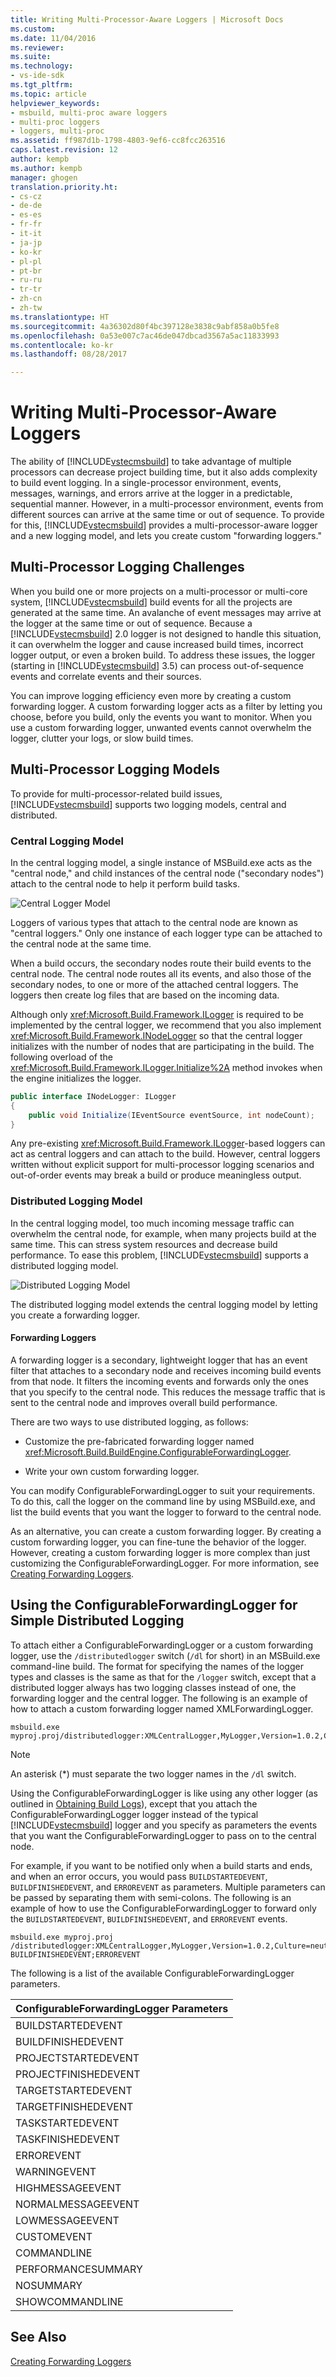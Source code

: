 ```yaml
---
title: Writing Multi-Processor-Aware Loggers | Microsoft Docs
ms.custom: 
ms.date: 11/04/2016
ms.reviewer: 
ms.suite: 
ms.technology:
- vs-ide-sdk
ms.tgt_pltfrm: 
ms.topic: article
helpviewer_keywords:
- msbuild, multi-proc aware loggers
- multi-proc loggers
- loggers, multi-proc
ms.assetid: ff987d1b-1798-4803-9ef6-cc8fcc263516
caps.latest.revision: 12
author: kempb
ms.author: kempb
manager: ghogen
translation.priority.ht:
- cs-cz
- de-de
- es-es
- fr-fr
- it-it
- ja-jp
- ko-kr
- pl-pl
- pt-br
- ru-ru
- tr-tr
- zh-cn
- zh-tw
ms.translationtype: HT
ms.sourcegitcommit: 4a36302d80f4bc397128e3838c9abf858a0b5fe8
ms.openlocfilehash: 0a53e007c7ac46de047dbcad3567a5ac11833993
ms.contentlocale: ko-kr
ms.lasthandoff: 08/28/2017

---
```

# <a name="writing-multi-processor-aware-loggers"></a>Writing Multi-Processor-Aware Loggers
The ability of [!INCLUDE[vstecmsbuild](../extensibility/internals/includes/vstecmsbuild_md.md)] to take advantage of multiple processors can decrease project building time, but it also adds complexity to build event logging. In a single-processor environment, events, messages, warnings, and errors arrive at the logger in a predictable, sequential manner. However, in a multi-processor environment, events from different sources can arrive at the same time or out of sequence. To provide for this, [!INCLUDE[vstecmsbuild](../extensibility/internals/includes/vstecmsbuild_md.md)] provides a multi-processor-aware logger and a new logging model, and lets you create custom "forwarding loggers."  
  
## <a name="multi-processor-logging-challenges"></a>Multi-Processor Logging Challenges  
 When you build one or more projects on a multi-processor or multi-core system, [!INCLUDE[vstecmsbuild](../extensibility/internals/includes/vstecmsbuild_md.md)] build events for all the projects are generated at the same time. An avalanche of event messages may arrive at the logger at the same time or out of sequence. Because a [!INCLUDE[vstecmsbuild](../extensibility/internals/includes/vstecmsbuild_md.md)] 2.0 logger is not designed to handle this situation, it can overwhelm the logger and cause increased build times, incorrect logger output, or even a broken build. To address these issues, the logger (starting in [!INCLUDE[vstecmsbuild](../extensibility/internals/includes/vstecmsbuild_md.md)] 3.5) can process out-of-sequence events and correlate events and their sources.  
  
 You can improve logging efficiency even more by creating a custom forwarding logger. A custom forwarding logger acts as a filter by letting you choose, before you build, only the events you want to monitor. When you use a custom forwarding logger, unwanted events cannot overwhelm the logger, clutter your logs, or slow build times.  
  
## <a name="multi-processor-logging-models"></a>Multi-Processor Logging Models  
 To provide for multi-processor-related build issues, [!INCLUDE[vstecmsbuild](../extensibility/internals/includes/vstecmsbuild_md.md)] supports two logging models, central and distributed.  
  
### <a name="central-logging-model"></a>Central Logging Model  
 In the central logging model, a single instance of MSBuild.exe acts as the "central node," and child instances of the central node ("secondary nodes") attach to the central node to help it perform build tasks.  
  
 ![Central Logger Model](../msbuild/media/centralnode.png "CentralNode")  
  
 Loggers of various types that attach to the central node are known as "central loggers." Only one instance of each logger type can be attached to the central node at the same time.  
  
 When a build occurs, the secondary nodes route their build events to the central node. The central node routes all its events, and also those of the secondary nodes, to one or more of the attached central loggers. The loggers then create log files that are based on the incoming data.  
  
 Although only <xref:Microsoft.Build.Framework.ILogger> is required to be implemented by the central logger, we recommend that you also implement <xref:Microsoft.Build.Framework.INodeLogger> so that the central logger initializes with the number of nodes that are participating in the build. The following overload of the <xref:Microsoft.Build.Framework.ILogger.Initialize%2A> method invokes when the engine initializes the logger.  
  
```csharp
public interface INodeLogger: ILogger  
{  
    public void Initialize(IEventSource eventSource, int nodeCount);  
}  
```  
  
 Any pre-existing <xref:Microsoft.Build.Framework.ILogger>-based loggers can act as central loggers and can attach to the build. However, central loggers written without explicit support for multi-processor logging scenarios and out-of-order events may break a build or produce meaningless output.  
  
### <a name="distributed-logging-model"></a>Distributed Logging Model  
 In the central logging model, too much incoming message traffic can overwhelm the central node, for example, when many projects build at the same time. This can stress system resources and decrease build performance. To ease this problem, [!INCLUDE[vstecmsbuild](../extensibility/internals/includes/vstecmsbuild_md.md)] supports a distributed logging model.  
  
 ![Distributed Logging Model](../msbuild/media/distnode.png "DistNode")  
  
 The distributed logging model extends the central logging model by letting you create a forwarding logger.  
  
#### <a name="forwarding-loggers"></a>Forwarding Loggers  
 A forwarding logger is a secondary, lightweight logger that has an event filter that attaches to a secondary node and receives incoming build events from that node. It filters the incoming events and forwards only the ones that you specify to the central node. This reduces the message traffic that is sent to the central node and improves overall build performance.  
  
 There are two ways to use distributed logging, as follows:  
  
-   Customize the pre-fabricated forwarding logger named <xref:Microsoft.Build.BuildEngine.ConfigurableForwardingLogger>.  
  
-   Write your own custom forwarding logger.  
  
 You can modify ConfigurableForwardingLogger to suit your requirements. To do this, call the logger on the command line by using MSBuild.exe, and list the build events that you want the logger to forward to the central node.  
  
 As an alternative, you can create a custom forwarding logger. By creating a custom forwarding logger, you can fine-tune the behavior of the logger. However, creating a custom forwarding logger is more complex than just customizing the ConfigurableForwardingLogger. For more information, see [Creating Forwarding Loggers](../msbuild/creating-forwarding-loggers.md).  
  
## <a name="using-the-configurableforwardinglogger-for-simple-distributed-logging"></a>Using the ConfigurableForwardingLogger for Simple Distributed Logging  
 To attach either a ConfigurableForwardingLogger or a custom forwarding logger, use the `/distributedlogger` switch (`/dl` for short) in an MSBuild.exe command-line build. The format for specifying the names of the logger types and classes is the same as that for the `/logger` switch, except that a distributed logger always has two logging classes instead of one, the forwarding logger and the central logger. The following is an example of how to attach a custom forwarding logger named XMLForwardingLogger.  
  
```  
msbuild.exe myproj.proj/distributedlogger:XMLCentralLogger,MyLogger,Version=1.0.2,Culture=neutral*XMLForwardingLogger,MyLogger,Version=1.0.2,Culture=neutral  
```  
  
> [!NOTE]
>  An asterisk (*) must separate the two logger names in the `/dl` switch.  
  
 Using the ConfigurableForwardingLogger is like using any other logger (as outlined in [Obtaining Build Logs](../msbuild/obtaining-build-logs-with-msbuild.md)), except that you attach the ConfigurableForwardingLogger logger instead of the typical [!INCLUDE[vstecmsbuild](../extensibility/internals/includes/vstecmsbuild_md.md)] logger and you specify as parameters the events that you want the ConfigurableForwardingLogger to pass on to the central node.  
  
 For example, if you want to be notified only when a build starts and ends, and when an error occurs, you would pass `BUILDSTARTEDEVENT`, `BUILDFINISHEDEVENT`, and `ERROREVENT` as parameters. Multiple parameters can be passed by separating them with semi-colons. The following is an example of how to use the ConfigurableForwardingLogger to forward only the `BUILDSTARTEDEVENT`, `BUILDFINISHEDEVENT`, and `ERROREVENT` events.  
  
```  
msbuild.exe myproj.proj /distributedlogger:XMLCentralLogger,MyLogger,Version=1.0.2,Culture=neutral*ConfigureableForwardingLogger,C:\My.dll;BUILDSTARTEDEVENT; BUILDFINISHEDEVENT;ERROREVENT  
```  
  
 The following is a list of the available ConfigurableForwardingLogger parameters.  
  
|ConfigurableForwardingLogger Parameters|  
|---------------------------------------------|  
|BUILDSTARTEDEVENT|  
|BUILDFINISHEDEVENT|  
|PROJECTSTARTEDEVENT|  
|PROJECTFINISHEDEVENT|  
|TARGETSTARTEDEVENT|  
|TARGETFINISHEDEVENT|  
|TASKSTARTEDEVENT|  
|TASKFINISHEDEVENT|  
|ERROREVENT|  
|WARNINGEVENT|  
|HIGHMESSAGEEVENT|  
|NORMALMESSAGEEVENT|  
|LOWMESSAGEEVENT|  
|CUSTOMEVENT|  
|COMMANDLINE|  
|PERFORMANCESUMMARY|  
|NOSUMMARY|  
|SHOWCOMMANDLINE|  
  
## <a name="see-also"></a>See Also  
 [Creating Forwarding Loggers](../msbuild/creating-forwarding-loggers.md)
